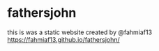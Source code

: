 # fathersjohn
this is was a static website created by @fahmiaf13
https://fahmiaf13.github.io/fathersjohn/
